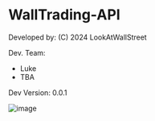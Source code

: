 # WallTrading-API

Developed by: (C) 2024 LookAtWallStreet

Dev. Team:
- Luke
- TBA

Dev Version: 0.0.1


![image](https://github.com/user-attachments/assets/c9e14ec1-c2b2-47e7-ab2e-36e0d4bc3ebb)
